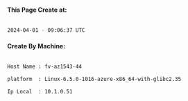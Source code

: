 
   
#### This Page Create at:

```bash

2024-04-01 - 09:06:37 UTC

```

#### Create By Machine:

```bash

Host Name : fv-az1543-44

platform  : Linux-6.5.0-1016-azure-x86_64-with-glibc2.35

Ip Local  : 10.1.0.51

```

